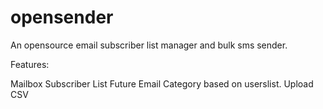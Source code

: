# opensender
An opensource email subscriber list manager and bulk sms sender.

Features:

Mailbox
Subscriber List
Future Email
Category based on userslist.
Upload CSV 

